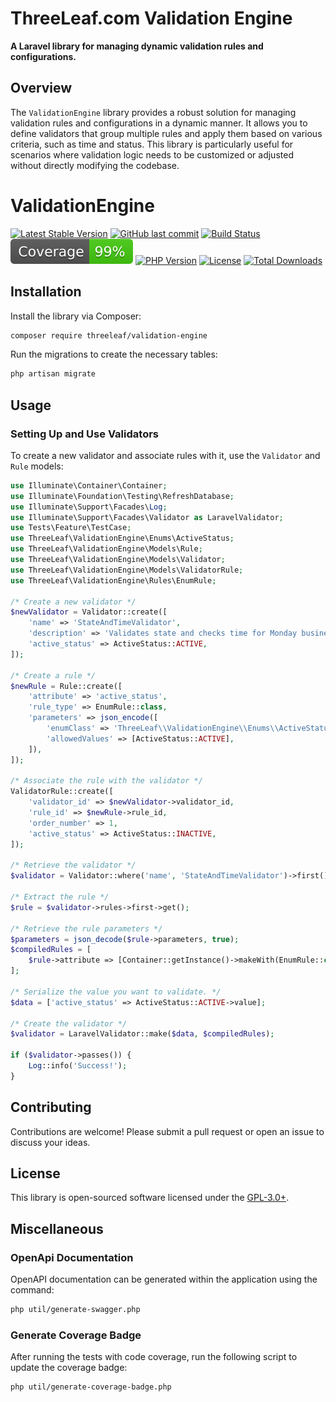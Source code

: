 # ThreeLeaf.com Validation Engine

**A Laravel library for managing dynamic validation rules and configurations.**

## Overview

The `ValidationEngine` library provides a robust solution for managing validation rules and configurations in a dynamic manner. It allows you to define validators that group multiple rules and apply them based on various criteria, such as time and status.
This library is particularly useful for scenarios where validation logic needs to be customized or adjusted without directly modifying the codebase.

# ValidationEngine

[![Latest Stable Version](https://poser.pugx.org/threeleaf/validation-engine/v/stable)](https://packagist.org/packages/threeleaf/validation-engine)
[![GitHub last commit](https://img.shields.io/github/last-commit/ThreeLeaf-com/ValidationEngine)](https://github.com/ThreeLeaf-com/ValidationEngine/commits/main)
[![Build Status](https://github.com/ThreeLeaf-com/ValidationEngine/actions/workflows/tests.yaml/badge.svg?branch=main)](https://github.com/ThreeLeaf-com/ValidationEngine/actions)
![Coverage](./public/images/coverage-badge.svg)
[![PHP Version](https://img.shields.io/packagist/php-v/threeleaf/validation-engine)](https://packagist.org/packages/threeleaf/validation-engine)
[![License](https://poser.pugx.org/threeleaf/validation-engine/license)](https://packagist.org/packages/threeleaf/validation-engine)
[![Total Downloads](https://poser.pugx.org/threeleaf/validation-engine/downloads)](https://packagist.org/packages/threeleaf/validation-engine)

## Installation

Install the library via Composer:

```bash
composer require threeleaf/validation-engine
```

Run the migrations to create the necessary tables:

```bash
php artisan migrate
```

## Usage

### Setting Up and Use Validators

To create a new validator and associate rules with it, use the `Validator` and `Rule` models:

```php
use Illuminate\Container\Container;
use Illuminate\Foundation\Testing\RefreshDatabase;
use Illuminate\Support\Facades\Log;
use Illuminate\Support\Facades\Validator as LaravelValidator;
use Tests\Feature\TestCase;
use ThreeLeaf\ValidationEngine\Enums\ActiveStatus;
use ThreeLeaf\ValidationEngine\Models\Rule;
use ThreeLeaf\ValidationEngine\Models\Validator;
use ThreeLeaf\ValidationEngine\Models\ValidatorRule;
use ThreeLeaf\ValidationEngine\Rules\EnumRule;

/* Create a new validator */
$newValidator = Validator::create([
    'name' => 'StateAndTimeValidator',
    'description' => 'Validates state and checks time for Monday business hours.',
    'active_status' => ActiveStatus::ACTIVE,
]);

/* Create a rule */
$newRule = Rule::create([
    'attribute' => 'active_status',
    'rule_type' => EnumRule::class,
    'parameters' => json_encode([
        'enumClass' => 'ThreeLeaf\\ValidationEngine\\Enums\\ActiveStatus',
        'allowedValues' => [ActiveStatus::ACTIVE],
    ]),
]);

/* Associate the rule with the validator */
ValidatorRule::create([
    'validator_id' => $newValidator->validator_id,
    'rule_id' => $newRule->rule_id,
    'order_number' => 1,
    'active_status' => ActiveStatus::INACTIVE,
]);

/* Retrieve the validator */
$validator = Validator::where('name', 'StateAndTimeValidator')->first();

/* Extract the rule */
$rule = $validator->rules->first->get();

/* Retrieve the rule parameters */
$parameters = json_decode($rule->parameters, true);
$compiledRules = [
    $rule->attribute => [Container::getInstance()->makeWith(EnumRule::class, $parameters)],
];

/* Serialize the value you want to validate. */
$data = ['active_status' => ActiveStatus::ACTIVE->value];

/* Create the validator */
$validator = LaravelValidator::make($data, $compiledRules);

if ($validator->passes()) {
    Log::info('Success!');
}
```

## Contributing

Contributions are welcome! Please submit a pull request or open an issue to discuss your ideas.

## License

This library is open-sourced software licensed under the [GPL-3.0+](https://www.gnu.org/licenses/gpl-3.0.html).

## Miscellaneous

### OpenApi Documentation

OpenAPI documentation can be generated within the application using the command:

```bash
php util/generate-swagger.php
```

### Generate Coverage Badge

After running the tests with code coverage, run the following script to update the coverage badge:

```bash
php util/generate-coverage-badge.php
```
